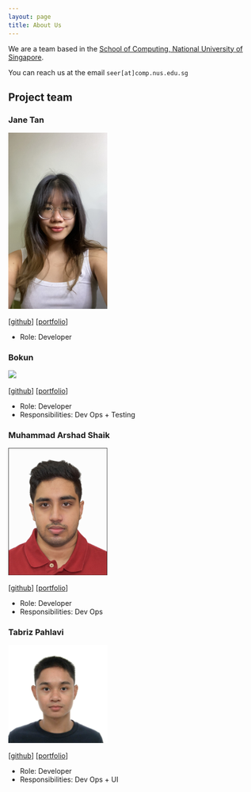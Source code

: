 ```yaml
---
layout: page
title: About Us
---
```


We are a team based in the [School of Computing, National University of Singapore](http://www.comp.nus.edu.sg).

You can reach us at the email `seer[at]comp.nus.edu.sg`

## Project team

### Jane Tan

<img src="images/sembcorpp.png" width="200px">


[[github](https://github.com/sembcorpp)]
[[portfolio](team/jane.md)]

* Role: Developer

### Bokun

<img src="images/johndoe.png" width="200px">

[[github](http://github.com/bokung)]
[[portfolio](team/bokun.md)]

* Role: Developer
* Responsibilities: Dev Ops + Testing

### Muhammad Arshad Shaik

<img src="images/fireradical22.png" width="200px">

[[github](http://github.com/FireRadical22)] [[portfolio](team/fireradical22.md)]

* Role: Developer
* Responsibilities: Dev Ops

### Tabriz Pahlavi

<img src="images/tabrizplv.png" width="200px">

[[github](http://github.com/TabrizPlv)]
[[portfolio](team/tabriz.md)]

* Role: Developer
* Responsibilities: Dev Ops + UI
